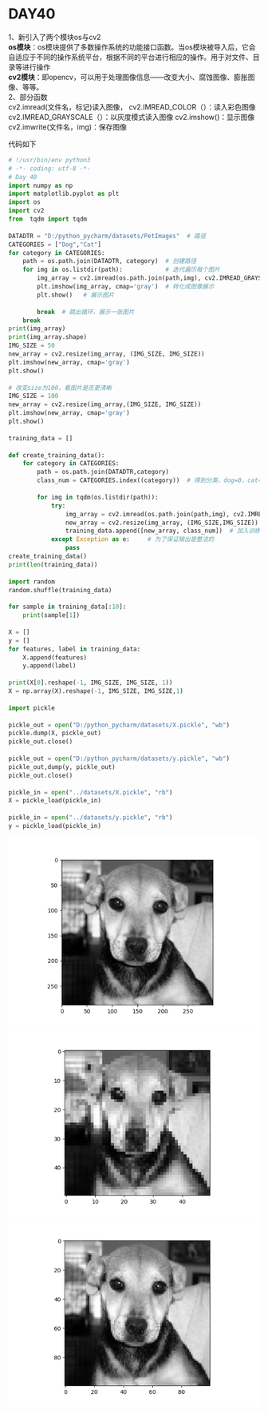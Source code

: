 # DAY40 
1、新引入了两个模块os与cv2   
**os模块**：os模块提供了多数操作系统的功能接口函数。当os模块被导入后，它会自适应于不同的操作系统平台，根据不同的平台进行相应的操作。用于对文件、目录等进行操作   
**cv2模块**：即opencv，可以用于处理图像信息——改变大小、腐蚀图像、膨胀图像、等等。   
2、部分函数    
cv2.imread(文件名，标记)读入图像，
cv2.IMREAD_COLOR（）：读入彩色图像
cv2.IMREAD_GRAYSCALE（）：以灰度模式读入图像
cv2.imshow()：显示图像
cv2.imwrite(文件名，img)：保存图像

代码如下   
```python
# !/usr/bin/env python3
# -*- coding: utf-8 -*-
# Day 40
import numpy as np
import matplotlib.pyplot as plt
import os
import cv2
from  tqdm import tqdm

DATADTR = "D:/python_pycharm/datasets/PetImages"  # 路径
CATEGORIES = ["Dog","Cat"]
for category in CATEGORIES:
    path = os.path.join(DATADTR, category)  # 创建路径
    for img in os.listdir(path):            # 迭代遍历每个图片
        img_array = cv2.imread(os.path.join(path,img), cv2.IMREAD_GRAYSCALE)  # 转化成array
        plt.imshow(img_array, cmap='gray')  # 转化成图像展示
        plt.show()   # 展示图片

        break  # 跳出循环，展示一张图片
    break
print(img_array)
print(img_array.shape)
IMG_SIZE = 50
new_array = cv2.resize(img_array, (IMG_SIZE, IMG_SIZE))
plt.imshow(new_array, cmap='gray')
plt.show()

# 改变size为100，看图片是否更清晰
IMG_SIZE = 100
new_array = cv2.resize(img_array,(IMG_SIZE, IMG_SIZE))
plt.imshow(new_array, cmap='gray')
plt.show()

training_data = []

def create_training_data():
    for category in CATEGORIES:
        path = os.path.join(DATADTR,category)
        class_num = CATEGORIES.index((category))  # 得到分类，dog=0，cat=1

        for img in tqdm(os.listdir(path)):
            try:
                img_array = cv2.imread(os.path.join(path,img), cv2.IMREAD_GRAYSCALE)
                new_array = cv2.resize(img_array, (IMG_SIZE,IMG_SIZE))    # 大小转换
                training_data.append([new_array, class_num])  # 加入训练数据中
            except Exception as e:     # 为了保证输出是整洁的
                pass
create_training_data()
print(len(training_data))

import random
random.shuffle(training_data)

for sample in training_data[:10]:
    print(sample[1])

X = []
y = []
for features, label in training_data:
    X.append(features)
    y.append(label)

print(X[0].reshape(-1, IMG_SIZE, IMG_SIZE, 1))
X = np.array(X).reshape(-1, IMG_SIZE, IMG_SIZE,1)

import pickle

pickle_out = open("D:/python_pycharm/datasets/X.pickle", "wb")
pickle.dump(X, pickle_out)
pickle_out.close()

pickle_out = open("D:/python_pycharm/datasets/y.pickle", "wb")
pickle_out,dump(y, pickle_out)
pickle_out.close()

pickle_in = open("../datasets/X.pickle", "rb")
X = pickle_load(pickle_in)

pickle_in = open("../datasets/y.pickle", "rb")
y = pickle_load(pickle_in)
```
![40.1](https://github.com/gravitymxb/100Days_Of_ML_MXB/blob/master/40.1.png)
![40.2](https://github.com/gravitymxb/100Days_Of_ML_MXB/blob/master/40.2.png)
![40.3](https://github.com/gravitymxb/100Days_Of_ML_MXB/blob/master/40.3.png)

